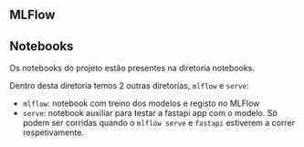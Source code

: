## MLFlow

## Notebooks

Os notebooks do projeto estão presentes na diretoria notebooks.

Dentro desta diretoria temos 2 outras diretorias, `mlflow` e `serve`:

* `mlflow`: notebook com treino dos modelos e registo no MLFlow 
* `serve`: notebook auxiliar para testar a fastapi app com o modelo. Só podem ser corridas quando o `mlflow serve` e `fastapi` estiverem a correr respetivamente.
